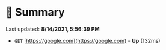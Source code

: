 # 📖 Summary
Last updated: **8/14/2021, 5:56:39 PM**

- `GET` [https://google.com](https://google.com) - **Up** (132ms)
